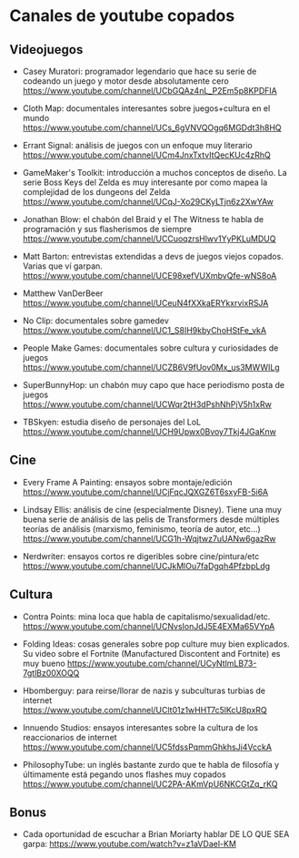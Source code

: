 # Canales de youtube copados #

## Videojuegos

* Casey Muratori: programador legendario que hace su serie de codeando un juego y motor desde absolutamente cero
https://www.youtube.com/channel/UCbGQAz4nL_P2Em5p8KPDFIA

* Cloth Map: documentales interesantes sobre juegos+cultura en el mundo
https://www.youtube.com/channel/UCs_6gVNVQOgq6MGDdt3h8HQ

* Errant Signal: análisis de juegos con un enfoque muy literario
https://www.youtube.com/channel/UCm4JnxTxtvItQecKUc4zRhQ

* GameMaker's Toolkit: introducción a muchos conceptos de diseño. La serie Boss Keys del Zelda es muy interesante por como mapea la complejidad de los dungeons del Zelda
https://www.youtube.com/channel/UCqJ-Xo29CKyLTjn6z2XwYAw

* Jonathan Blow: el chabón del Braid y el The Witness te habla de programación y sus flasherismos de siempre
https://www.youtube.com/channel/UCCuoqzrsHlwv1YyPKLuMDUQ

* Matt Barton: entrevistas extendidas a devs de juegos viejos copados. Varias que ví garpan.
https://www.youtube.com/channel/UCE98xefVUXmbvQfe-wNS8oA

* Matthew VanDerBeer
https://www.youtube.com/channel/UCeuN4fXXkaERYkxrvixRSJA

* No Clip: documentales sobre gamedev
https://www.youtube.com/channel/UC1_S8IH9kbyChoHStFe_vkA

* People Make Games: documentales sobre cultura y curiosidades de juegos
https://www.youtube.com/channel/UCZB6V9fUov0Mx_us3MWWILg

* SuperBunnyHop: un chabón muy capo que hace periodismo posta de juegos
https://www.youtube.com/channel/UCWqr2tH3dPshNhPjV5h1xRw

* TBSkyen: estudia diseño de personajes del LoL
https://www.youtube.com/channel/UCH9Upwx0Bvoy7Tkj4JGaKnw

## Cine

* Every Frame A Painting: ensayos sobre montaje/edición
https://www.youtube.com/channel/UCjFqcJQXGZ6T6sxyFB-5i6A

* Lindsay Ellis: análisis de cine (especialmente Disney). Tiene una muy buena serie de análisis de las pelis de Transformers desde múltiples teorías de análisis (marxismo, feminismo, teoría de autor, etc...)
https://www.youtube.com/channel/UCG1h-Wqjtwz7uUANw6gazRw

* Nerdwriter: ensayos cortos re digeribles sobre cine/pintura/etc
https://www.youtube.com/channel/UCJkMlOu7faDgqh4PfzbpLdg

## Cultura

* Contra Points: mina loca que habla de capitalismo/sexualidad/etc.
https://www.youtube.com/channel/UCNvsIonJdJ5E4EXMa65VYpA

* Folding Ideas: cosas generales sobre pop culture muy bien explicados. Su video sobre el Fortnite (Manufactured Discontent and Fortnite) es muy bueno
https://www.youtube.com/channel/UCyNtlmLB73-7gtlBz00XOQQ

* Hbomberguy: para reirse/llorar de nazis y subculturas turbias de internet
https://www.youtube.com/channel/UClt01z1wHHT7c5lKcU8pxRQ

* Innuendo Studios: ensayos interesantes sobre la cultura de los reaccionarios de internet
https://www.youtube.com/channel/UC5fdssPqmmGhkhsJi4VcckA

* PhilosophyTube: un inglés bastante zurdo que te habla de filosofía y últimamente está pegando unos flashes muy copados
https://www.youtube.com/channel/UC2PA-AKmVpU6NKCGtZq_rKQ

## Bonus

* Cada oportunidad de escuchar a Brian Moriarty hablar DE LO QUE SEA garpa: https://www.youtube.com/watch?v=z1aVDael-KM
